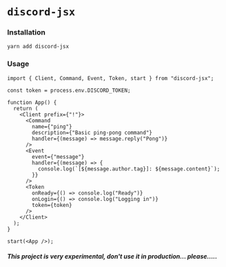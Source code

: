 # `discord-jsx`

### Installation

```shell script
yarn add discord-jsx
```

### Usage

```tsx
import { Client, Command, Event, Token, start } from "discord-jsx";

const token = process.env.DISCORD_TOKEN;

function App() {
  return (
    <Client prefix={"!"}>
      <Command
        name={"ping"}
        description={"Basic ping-pong command"}
        handler={(message) => message.reply("Pong")}
      />
      <Event
        event={"message"}
        handler={(message) => {
          console.log(`[${message.author.tag}]: ${message.content}`);
        }}
      />
      <Token
        onReady={() => console.log("Ready")}
        onLogin={() => console.log("Logging in")}
        token={token}
      />
    </Client>
  );
}

start(<App />);
```

##### This project is very experimental, don't use it in production... please.....
